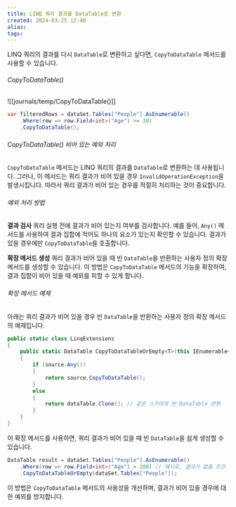 ```yaml
---
title: LINQ 쿼리 결과를 DataTable로 변환
created: 2024-03-25 12:48
alias:
tags:
---
```

LINQ 쿼리의 결과를 다시 `DataTable`로 변환하고 싶다면, `CopyToDataTable` 메서드를 사용할 수 있습니다.
###### CopyToDataTable()
![[journals/temp/CopyToDataTable()]]


```csharp
var filteredRows = dataSet.Tables["People"].AsEnumerable()
    .Where(row => row.Field<int>("Age") >= 30)
    .CopyToDataTable();
```


###### CopyToDataTable() 비어 있는 예외 처리

`CopyToDataTable` 메서드는 LINQ 쿼리의 결과를 `DataTable`로 변환하는 데 사용됩니다. 그러나, 이 메서드는 쿼리 결과가 비어 있을 경우 `InvalidOperationException`을 발생시킵니다. 따라서 쿼리 결과가 비어 있는 경우를 적절히 처리하는 것이 중요합니다.

###### 예외 처리 방법

**결과 검사**
쿼리 실행 전에 결과가 비어 있는지 여부를 검사합니다. 
예를 들어, `Any()` 메서드를 사용하여 결과 집합에 적어도 하나의 요소가 있는지 확인할 수 있습니다. 
결과가 있을 경우에만 `CopyToDataTable`을 호출합니다.
   
**확장 메서드 생성**
쿼리 결과가 비어 있을 때 빈 `DataTable`을 반환하는 사용자 정의 확장 메서드를 생성할 수 있습니다. 
이 방법은 `CopyToDataTable` 메서드의 기능을 확장하여, 결과 집합이 비어 있을 때 예외를 피할 수 있게 합니다.

###### 확장 메서드 예제

아래는 쿼리 결과가 비어 있을 경우 빈 `DataTable`을 반환하는 사용자 정의 확장 메서드의 예제입니다.

```csharp
public static class LinqExtensions
{
    public static DataTable CopyToDataTableOrEmpty<T>(this IEnumerable<T> source, DataTable dataTable) where T : DataRow
    {
        if (source.Any())
        {
            return source.CopyToDataTable();
        }
        else
        {
            return dataTable.Clone(); // 같은 스키마의 빈 DataTable 반환
        }
    }
}
```

이 확장 메서드를 사용하면, 쿼리 결과가 비어 있을 때 빈 `DataTable`을 쉽게 생성할 수 있습니다.

```csharp
DataTable result = dataSet.Tables["People"].AsEnumerable()
    .Where(row => row.Field<int>("Age") > 100) // 예시로, 결과가 없을 조건
    .CopyToDataTableOrEmpty(dataSet.Tables["People"]);
```

이 방법은 `CopyToDataTable` 메서드의 사용성을 개선하며, 결과가 비어 있을 경우에 대한 예외를 방지합니다.

